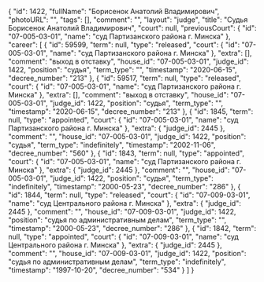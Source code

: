 {
    "id": 1422,
    "fullName": "Борисенок Анатолий Владимирович",
    "photoURL": "",
    "tags": [],
    "comment": "",
    "layout": "judge",
    "title": "Судья Борисенок Анатолий Владимирович",
    "court": null,
    "previousCourt": {
        "id": "07-005-03-01",
        "name": "суд Партизанского района г. Минска"
    },
    "career": [
        {
            "id": 59599,
            "term": null,
            "type": "released",
            "court": {
                "id": "07-005-03-01",
                "name": "суд Партизанского района г. Минска"
            },
            "extra": [],
            "comment": "выход в отставку",
            "house_id": "07-005-03-01",
            "judge_id": 1422,
            "position": "судья",
            "term_type": "",
            "timestamp": "2020-06-15",
            "decree_number": "213"
        },
        {
            "id": 59517,
            "term": null,
            "type": "released",
            "court": {
                "id": "07-005-03-01",
                "name": "суд Партизанского района г. Минска"
            },
            "extra": [],
            "comment": "выход в отставку",
            "house_id": "07-005-03-01",
            "judge_id": 1422,
            "position": "судья",
            "term_type": "",
            "timestamp": "2020-06-15",
            "decree_number": "213"
        },
        {
            "id": 1845,
            "term": null,
            "type": "appointed",
            "court": {
                "id": "07-005-03-01",
                "name": "суд Партизанского района г. Минска"
            },
            "extra": {
                "judge_id": 2445
            },
            "comment": "",
            "house_id": "07-005-03-01",
            "judge_id": 1422,
            "position": "судья",
            "term_type": "indefinitely",
            "timestamp": "2002-11-06",
            "decree_number": "560"
        },
        {
            "id": 1843,
            "term": null,
            "type": "appointed",
            "court": {
                "id": "07-005-03-01",
                "name": "суд Партизанского района г. Минска"
            },
            "extra": {
                "judge_id": 2445
            },
            "comment": "",
            "house_id": "07-005-03-01",
            "judge_id": 1422,
            "position": "судья",
            "term_type": "indefinitely",
            "timestamp": "2000-05-23",
            "decree_number": "286"
        },
        {
            "id": 1844,
            "term": null,
            "type": "released",
            "court": {
                "id": "07-009-03-01",
                "name": "суд Центрального района г. Минска"
            },
            "extra": {
                "judge_id": 2445
            },
            "comment": "",
            "house_id": "07-009-03-01",
            "judge_id": 1422,
            "position": "судья по административным делам",
            "term_type": "",
            "timestamp": "2000-05-23",
            "decree_number": "286"
        },
        {
            "id": 1842,
            "term": null,
            "type": "appointed",
            "court": {
                "id": "07-009-03-01",
                "name": "суд Центрального района г. Минска"
            },
            "extra": {
                "judge_id": 2445
            },
            "comment": "",
            "house_id": "07-009-03-01",
            "judge_id": 1422,
            "position": "судья по административным делам",
            "term_type": "indefinitely",
            "timestamp": "1997-10-20",
            "decree_number": "534"
        }
    ]
}